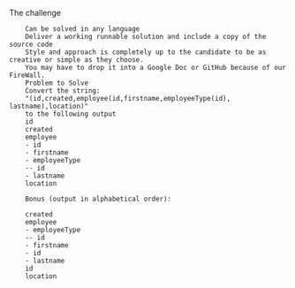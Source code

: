 The challenge

        Can be solved in any language
        Deliver a working runnable solution and include a copy of the source code
        Style and approach is completely up to the candidate to be as creative or simple as they choose. 
        You may have to drop it into a Google Doc or GitHub because of our FireWall.
        Problem to Solve
        Convert the string: 
        "(id,created,employee(id,firstname,employeeType(id), lastname),location)" 
        to the following output 
        id
        created
        employee
        - id
        - firstname
        - employeeType
        -- id
        - lastname
        location
        
        Bonus (output in alphabetical order):
        
        created
        employee
        - employeeType
        -- id
        - firstname
        - id
        - lastname
        id
        location
